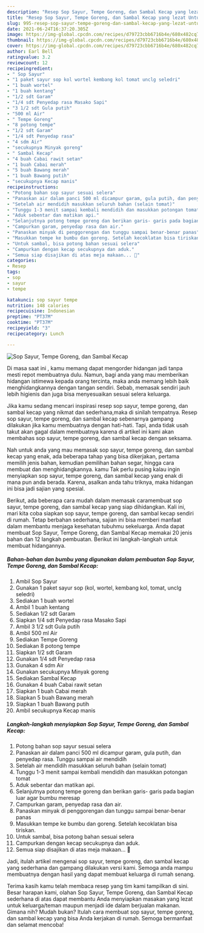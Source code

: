 ```yaml
---
description: "Resep Sop Sayur, Tempe Goreng, dan Sambal Kecap yang lezat Untuk Jualan"
title: "Resep Sop Sayur, Tempe Goreng, dan Sambal Kecap yang lezat Untuk Jualan"
slug: 995-resep-sop-sayur-tempe-goreng-dan-sambal-kecap-yang-lezat-untuk-jualan
date: 2021-06-24T16:37:20.305Z
image: https://img-global.cpcdn.com/recipes/d79723cbb6716b4e/680x482cq70/sop-sayur-tempe-goreng-dan-sambal-kecap-foto-resep-utama.jpg
thumbnail: https://img-global.cpcdn.com/recipes/d79723cbb6716b4e/680x482cq70/sop-sayur-tempe-goreng-dan-sambal-kecap-foto-resep-utama.jpg
cover: https://img-global.cpcdn.com/recipes/d79723cbb6716b4e/680x482cq70/sop-sayur-tempe-goreng-dan-sambal-kecap-foto-resep-utama.jpg
author: Earl Bell
ratingvalue: 3.2
reviewcount: 12
recipeingredient:
- " Sop Sayur"
- "1 paket sayur sop kol wortel kembang kol tomat unclg seledri"
- "1 buah wortel"
- "1 buah kentang"
- "1/2 sdt Garam"
- "1/4 sdt Penyedap rasa Masako Sapi"
- "3 1/2 sdt Gula putih"
- "500 ml Air"
- " Tempe Goreng"
- "8 potong tempe"
- "1/2 sdt Garam"
- "1/4 sdt Penyedap rasa"
- "4 sdm Air"
- "secukupnya Minyak goreng"
- " Sambal Kecap"
- "4 buah Cabai rawit setan"
- "1 buah Cabai merah"
- "5 buah Bawang merah"
- "1 buah Bawang putih"
- "secukupnya Kecap manis"
recipeinstructions:
- "Potong bahan sop sayur sesuai selera"
- "Panaskan air dalam panci 500 ml dicampur garam, gula putih, dan penyedap rasa. Tunggu sampai air mendidih"
- "Setelah air mendidih masukkan seluruh bahan (selain tomat)"
- "Tunggu 1-3 menit sampai kembali mendidih dan masukkan potongan tomat"
- "Aduk sebentar dan matikan api."
- "Selanjutnya potong tempe goreng dan berikan garis- garis pada bagian luar agar bumbu meresap"
- "Campurkan garam, penyedap rasa dan air."
- "Panaskan minyak di penggorengan dan tunggu sampai benar-benar panas"
- "Masukkan tempe ke bumbu dan goreng. Setelah kecoklatan bisa tiriskan."
- "Untuk sambal, bisa potong bahan sesuai selera"
- "Campurkan dengan kecap secukupnya dan aduk."
- "Semua siap disajikan di atas meja makaan... 🖤"
categories:
- Resep
tags:
- sop
- sayur
- tempe

katakunci: sop sayur tempe 
nutrition: 148 calories
recipecuisine: Indonesian
preptime: "PT37M"
cooktime: "PT37M"
recipeyield: "3"
recipecategory: Lunch

---
```



![Sop Sayur, Tempe Goreng, dan Sambal Kecap](https://img-global.cpcdn.com/recipes/d79723cbb6716b4e/680x482cq70/sop-sayur-tempe-goreng-dan-sambal-kecap-foto-resep-utama.jpg)

Di masa  saat ini , kamu memang dapat mengorder hidangan jadi tanpa mesti repot membuatnya dulu. Namun, bagi anda yang mau memberikan hidangan istimewa kepada orang tercinta, maka anda memang lebih baik menghidangkannya dengan tangan sendiri. Sebab, memasak sendiri jauh lebih higienis dan juga bisa menyesuaikan sesuai selera keluarga.

Jika kamu sedang mencari inspirasi resep sop sayur, tempe goreng, dan sambal kecap yang nikmat dan sederhana,maka di sinilah tempatnya. Resep sop sayur, tempe goreng, dan sambal kecap  sebenarnya gampang dilakukan jika kamu membuatnya dengan hati-hati. Tapi, anda tidak usah takut akan gagal dalam membuatnya 
karena di artikel ini kami akan membahas sop sayur, tempe goreng, dan sambal kecap dengan seksama.  



Nah untuk anda yang mau memasak sop sayur, tempe goreng, dan sambal kecap yang enak, ada beberapa tahap yang bisa dikerjakan, pertama memilih jenis bahan, kemudian pemilihan bahan segar, hingga cara membuat dan menghidangkannya. kamu Tak perlu pusing kalau ingin menyiapkan sop sayur, tempe goreng, dan sambal kecap yang enak di mana pun anda berada. Karena, asalkan anda  tahu triknya, maka hidangan ini bisa jadi sajian yang spesial.

Berikut, ada beberapa cara mudah dalam memasak caramembuat sop sayur, tempe goreng, dan sambal kecap yang siap dihidangkan. Kali ini, mari kita coba siapkan sop sayur, tempe goreng, dan sambal kecap sendiri di rumah. Tetap berbahan sederhana, sajian ini bisa memberi manfaat dalam membantu menjaga kesehatan tubuhmu sekeluarga. Anda dapat membuat Sop Sayur, Tempe Goreng, dan Sambal Kecap memakai 20 jenis bahan dan 12 langkah pembuatan. Berikut ini langkah-langkah untuk membuat hidangannya.

<!--inarticleads1-->

##### Bahan-bahan dan bumbu yang digunakan dalam pembuatan Sop Sayur, Tempe Goreng, dan Sambal Kecap:

1. Ambil  Sop Sayur
1. Gunakan 1 paket sayur sop (kol, wortel, kembang kol, tomat, unclg seledri)
1. Sediakan 1 buah wortel
1. Ambil 1 buah kentang
1. Sediakan 1/2 sdt Garam
1. Siapkan 1/4 sdt Penyedap rasa Masako Sapi
1. Ambil 3 1/2 sdt Gula putih
1. Ambil 500 ml Air
1. Sediakan  Tempe Goreng
1. Sediakan 8 potong tempe
1. Siapkan 1/2 sdt Garam
1. Gunakan 1/4 sdt Penyedap rasa
1. Gunakan 4 sdm Air
1. Gunakan secukupnya Minyak goreng
1. Sediakan  Sambal Kecap
1. Gunakan 4 buah Cabai rawit setan
1. Siapkan 1 buah Cabai merah
1. Siapkan 5 buah Bawang merah
1. Siapkan 1 buah Bawang putih
1. Ambil secukupnya Kecap manis




<!--inarticleads2-->

##### Langkah-langkah menyiapkan Sop Sayur, Tempe Goreng, dan Sambal Kecap:

1. Potong bahan sop sayur sesuai selera
1. Panaskan air dalam panci 500 ml dicampur garam, gula putih, dan penyedap rasa. Tunggu sampai air mendidih
1. Setelah air mendidih masukkan seluruh bahan (selain tomat)
1. Tunggu 1-3 menit sampai kembali mendidih dan masukkan potongan tomat
1. Aduk sebentar dan matikan api.
1. Selanjutnya potong tempe goreng dan berikan garis- garis pada bagian luar agar bumbu meresap
1. Campurkan garam, penyedap rasa dan air.
1. Panaskan minyak di penggorengan dan tunggu sampai benar-benar panas
1. Masukkan tempe ke bumbu dan goreng. Setelah kecoklatan bisa tiriskan.
1. Untuk sambal, bisa potong bahan sesuai selera
1. Campurkan dengan kecap secukupnya dan aduk.
1. Semua siap disajikan di atas meja makaan... 🖤




Jadi, itulah artikel mengenai  sop sayur, tempe goreng, dan sambal kecap  yang sederhana dan gampang dilakukan versi kami. Semoga anda mampu membuatnya dengan hasil yang dapat membuat keluarga di rumah senang. 

Terima kasih kamu telah membaca resep yang tim kami tampilkan di sini. Besar harapan kami, olahan  Sop Sayur, Tempe Goreng, dan Sambal Kecap sederhana di atas dapat membantu Anda menyiapkan masakan yang lezat untuk keluarga/teman maupun menjadi ide dalam berjualan makanan. Gimana nih? Mudah bukan? Itulah cara membuat sop sayur, tempe goreng, dan sambal kecap yang bisa Anda kerjakan di rumah. Semoga bermanfaat dan selamat mencoba!

